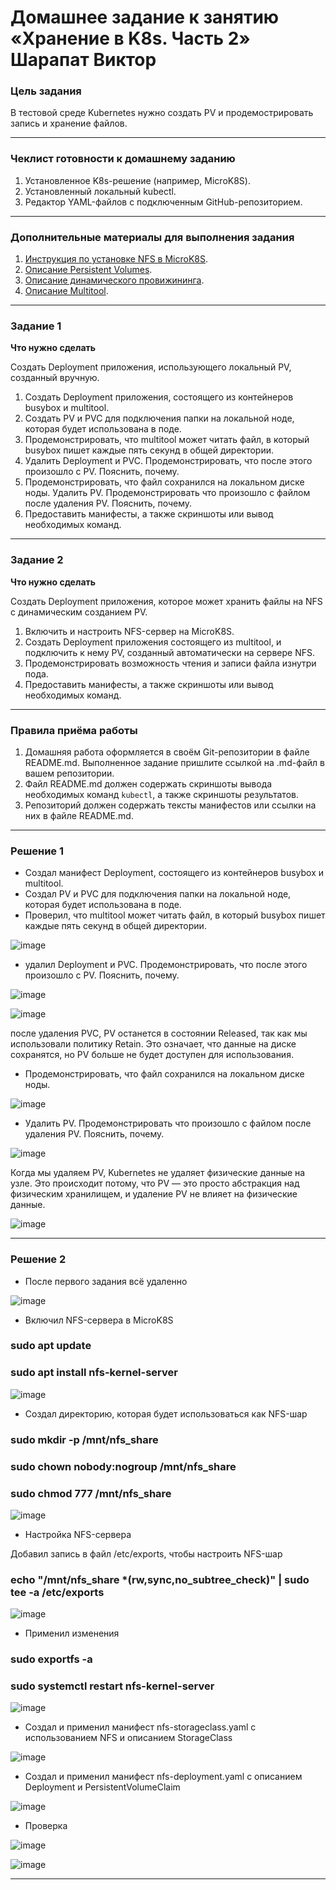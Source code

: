 # Домашнее задание к занятию «Хранение в K8s. Часть 2» Шарапат Виктор

### Цель задания

В тестовой среде Kubernetes нужно создать PV и продемострировать запись и хранение файлов.

------

### Чеклист готовности к домашнему заданию

1. Установленное K8s-решение (например, MicroK8S).
2. Установленный локальный kubectl.
3. Редактор YAML-файлов с подключенным GitHub-репозиторием.

------

### Дополнительные материалы для выполнения задания

1. [Инструкция по установке NFS в MicroK8S](https://microk8s.io/docs/nfs). 
2. [Описание Persistent Volumes](https://kubernetes.io/docs/concepts/storage/persistent-volumes/). 
3. [Описание динамического провижининга](https://kubernetes.io/docs/concepts/storage/dynamic-provisioning/). 
4. [Описание Multitool](https://github.com/wbitt/Network-MultiTool).

------

### Задание 1

**Что нужно сделать**

Создать Deployment приложения, использующего локальный PV, созданный вручную.

1. Создать Deployment приложения, состоящего из контейнеров busybox и multitool.
2. Создать PV и PVC для подключения папки на локальной ноде, которая будет использована в поде.
3. Продемонстрировать, что multitool может читать файл, в который busybox пишет каждые пять секунд в общей директории. 
4. Удалить Deployment и PVC. Продемонстрировать, что после этого произошло с PV. Пояснить, почему.
5. Продемонстрировать, что файл сохранился на локальном диске ноды. Удалить PV.  Продемонстрировать что произошло с файлом после удаления PV. Пояснить, почему.
6. Предоставить манифесты, а также скриншоты или вывод необходимых команд.

------

### Задание 2

**Что нужно сделать**

Создать Deployment приложения, которое может хранить файлы на NFS с динамическим созданием PV.

1. Включить и настроить NFS-сервер на MicroK8S.
2. Создать Deployment приложения состоящего из multitool, и подключить к нему PV, созданный автоматически на сервере NFS.
3. Продемонстрировать возможность чтения и записи файла изнутри пода. 
4. Предоставить манифесты, а также скриншоты или вывод необходимых команд.

------

### Правила приёма работы

1. Домашняя работа оформляется в своём Git-репозитории в файле README.md. Выполненное задание пришлите ссылкой на .md-файл в вашем репозитории.
2. Файл README.md должен содержать скриншоты вывода необходимых команд `kubectl`, а также скриншоты результатов.
3. Репозиторий должен содержать тексты манифестов или ссылки на них в файле README.md.

---

### Решение 1

* Создал манифест Deployment, состоящего из контейнеров busybox и multitool.
* Создал PV и PVC для подключения папки на локальной ноде, которая будет использована в поде.
* Проверил, что multitool может читать файл, в который busybox пишет каждые пять секунд в общей директории.

![image](https://github.com/user-attachments/assets/0c770f5b-9632-42b3-a086-a4259955f9a4)


* удалил Deployment и PVC. Продемонстрировать, что после этого произошло с PV. Пояснить, почему.

![image](https://github.com/user-attachments/assets/f4c43ea6-3ace-49f0-a4bc-ed6212645ab3)


![image](https://github.com/user-attachments/assets/e87607f1-0a95-4503-a516-5b1e4304873e)

после удаления PVC, PV останется в состоянии Released, так как мы использовали политику Retain. Это означает, что данные на диске сохранятся, но PV больше не будет доступен для использования.

* Продемонстрировать, что файл сохранился на локальном диске ноды.

![image](https://github.com/user-attachments/assets/ee32f44d-3f2c-437d-964d-588d9f33d180)


* Удалить PV.  Продемонстрировать что произошло с файлом после удаления PV. Пояснить, почему.
  
![image](https://github.com/user-attachments/assets/4add7948-5d74-4045-8e32-0c95a9d891d0)

Когда мы удаляем PV, Kubernetes не удаляет физические данные на узле. Это происходит потому, что PV — это просто абстракция над физическим хранилищем, и удаление PV не влияет на физические данные.


![image](https://github.com/user-attachments/assets/d9bf9dd1-ea93-47d1-b0af-0fd734b00d49)

---

### Решение 2

* После первого задания всё удаленно

![image](https://github.com/user-attachments/assets/d3e6b002-ebcd-494f-8451-8b358fcd2bd5)

* Включил NFS-сервера в MicroK8S

### sudo apt update
### sudo apt install nfs-kernel-server

![image](https://github.com/user-attachments/assets/2b977774-a259-4e52-b754-59fbd8791e0a)

* Создал директорию, которая будет использоваться как NFS-шар

### sudo mkdir -p /mnt/nfs_share
### sudo chown nobody:nogroup /mnt/nfs_share
### sudo chmod 777 /mnt/nfs_share

![image](https://github.com/user-attachments/assets/3d10810e-af2a-47d4-a40f-38db6788394e)

* Настройка NFS-сервера

 Добавил запись в файл /etc/exports, чтобы настроить NFS-шар

### echo "/mnt/nfs_share *(rw,sync,no_subtree_check)" | sudo tee -a /etc/exports

![image](https://github.com/user-attachments/assets/791b62a5-c69b-4080-adb2-2d637cc19932)

* Применил изменения

### sudo exportfs -a
### sudo systemctl restart nfs-kernel-server

![image](https://github.com/user-attachments/assets/2fb26d66-7f17-4236-b9ac-2e37ae7c79e1)

* Создал и применил манифест nfs-storageclass.yaml с использованием NFS и описанием StorageClass

![image](https://github.com/user-attachments/assets/74adc828-0762-412d-8571-8480f67dffd5)

* Создал и применил манифест nfs-deployment.yaml с описанием Deployment и PersistentVolumeClaim

![image](https://github.com/user-attachments/assets/6c7916c8-78c8-4df2-b4b8-90c76410f87f)

  
* Проверка

![image](https://github.com/user-attachments/assets/2d11eb87-6bfd-4e87-b80c-f6d096b06003)

![image](https://github.com/user-attachments/assets/31c69053-1f5e-480d-b769-0026cee28bf2)
















---



